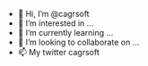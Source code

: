 - 👋 Hi, I’m @cagrsoft
- 👀 I’m interested in ...
- 🌱 I’m currently learning ...
- 💞️ I’m looking to collaborate on ...
- 📫 My twitter cagrsoft
